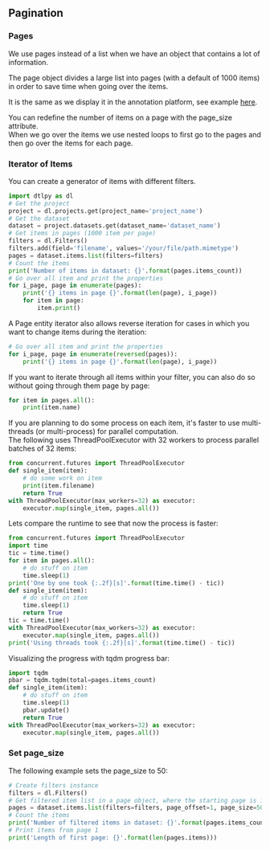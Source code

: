 ## Pagination  
### Pages  
We use pages instead of a list when we have an object that contains a lot of information.  
  
The page object divides a large list into pages (with a default of 1000 items) in order to save time when going over the items.  
  
It is the same as we display it in the annotation platform, see example <a href="https://dataloop.ai/docs/organize-dataset#datastructuredisplay" target="_blank">here</a>.</div>  
  
You can redefine the number of items on a page with the page_size attribute.  
When we go over the items we use nested loops to first go to the pages and then go over the items for each page.  
  
### Iterator of Items  
You can create a generator of items with different filters.  
  
```python
import dtlpy as dl
# Get the project    
project = dl.projects.get(project_name='project_name')
# Get the dataset
dataset = project.datasets.get(dataset_name='dataset_name')
# Get items in pages (1000 item per page)
filters = dl.Filters()
filters.add(field='filename', values='/your/file/path.mimetype')
pages = dataset.items.list(filters=filters)
# Count the items
print('Number of items in dataset: {}'.format(pages.items_count))
# Go over all item and print the properties
for i_page, page in enumerate(pages):
    print('{} items in page {}'.format(len(page), i_page))
    for item in page:
        item.print()
```
A Page entity iterator also allows reverse iteration for cases in which you want to change items during the iteration:  
  
```python
# Go over all item and print the properties
for i_page, page in enumerate(reversed(pages)):
    print('{} items in page {}'.format(len(page), i_page))
```
If you want to iterate through all items within your filter, you can also do so without going through them page by page:  
  
```python
for item in pages.all():
    print(item.name)
```
If you are planning to do some process on each item, it's faster to use multi-threads (or multi-process) for parallel computation.  
The following uses ThreadPoolExecutor with 32 workers to process parallel batches of 32 items:  
  
```python
from concurrent.futures import ThreadPoolExecutor
def single_item(item):
    # do some work on item
    print(item.filename)
    return True
with ThreadPoolExecutor(max_workers=32) as executor:
    executor.map(single_item, pages.all())
```
Lets compare the runtime to see that now the process is faster:  
  
```python
from concurrent.futures import ThreadPoolExecutor
import time
tic = time.time()
for item in pages.all():
    # do stuff on item
    time.sleep(1)
print('One by one took {:.2f}[s]'.format(time.time() - tic))
def single_item(item):
    # do stuff on item
    time.sleep(1)
    return True
tic = time.time()
with ThreadPoolExecutor(max_workers=32) as executor:
    executor.map(single_item, pages.all())
print('Using threads took {:.2f}[s]'.format(time.time() - tic))
```
Visualizing the progress with tqdm progress bar:  
```python
import tqdm
pbar = tqdm.tqdm(total=pages.items_count)
def single_item(item):
    # do stuff on item
    time.sleep(1)
    pbar.update()
    return True
with ThreadPoolExecutor(max_workers=32) as executor:
    executor.map(single_item, pages.all())
```
### Set page_size  
The following example sets the page_size to 50:  
```python
# Create filters instance
filters = dl.Filters()
# Get filtered item list in a page object, where the starting page is 1
pages = dataset.items.list(filters=filters, page_offset=1, page_size=50)
# Count the items
print('Number of filtered items in dataset: {}'.format(pages.items_count))
# Print items from page 1
print('Length of first page: {}'.format(len(pages.items)))
```
